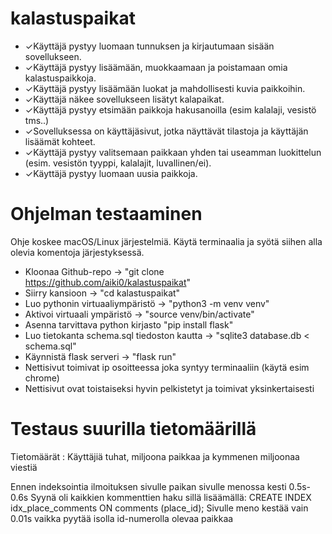 # kalastuspaikat


* ✓Käyttäjä pystyy luomaan tunnuksen ja kirjautumaan sisään sovellukseen.
* ✓Käyttäjä pystyy lisäämään, muokkaamaan ja poistamaan omia kalastuspaikkoja.
* ✓Käyttäjä pystyy lisäämään luokat ja mahdollisesti kuvia paikkoihin.
* ✓Käyttäjä näkee sovellukseen lisätyt kalapaikat.
* ✓Käyttäjä pystyy etsimään paikkoja hakusanoilla (esim kalalaji, vesistö tms..)
* ✓Sovelluksessa on käyttäjäsivut, jotka näyttävät tilastoja ja käyttäjän lisäämät kohteet.
* ✓Käyttäjä pystyy valitsemaan paikkaan yhden tai useamman luokittelun (esim. vesistön tyyppi, kalalajit, luvallinen/ei).
* ✓Käyttäjä pystyy luomaan uusia paikkoja.

# Ohjelman testaaminen
Ohje koskee macOS/Linux järjestelmiä. Käytä terminaalia ja syötä siihen alla olevia komentoja järjestyksessä.
 * Kloonaa Github-repo -> "git clone https://github.com/aiki0/kalastuspaikat"
 * Siirry kansioon -> "cd kalastuspaikat"
 * Luo pythonin virtuaaliympäristö -> "python3 -m venv venv"
 * Aktivoi virtuaali ympäristö -> "source venv/bin/activate"
 * Asenna tarvittava python kirjasto "pip install flask"
 * Luo tietokanta schema.sql tiedoston kautta -> "sqlite3 database.db < schema.sql"
 * Käynnistä flask serveri -> "flask run"
 * Nettisivut toimivat ip osoitteessa joka syntyy terminaaliin (käytä esim chrome)
 * Nettisivut ovat toistaiseksi hyvin pelkistetyt ja toimivat yksinkertaisesti


# Testaus suurilla tietomäärillä

Tietomäärät : Käyttäjiä tuhat, miljoona paikkaa ja kymmenen miljoonaa viestiä

Ennen indeksointia ilmoituksen sivulle paikan sivulle menossa kesti 0.5s-0.6s
Syynä oli kaikkien kommenttien haku sillä lisäämällä:
CREATE INDEX idx_place_comments ON comments (place_id);
Sivulle meno kestää vain 0.01s vaikka pyytää isolla id-numerolla olevaa paikkaa
